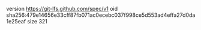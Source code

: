 version https://git-lfs.github.com/spec/v1
oid sha256:479e14656e33cff87fb071ac0ecebc037f998ce5d553ad4effa27d0da1e25eaf
size 321
